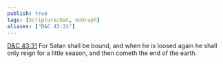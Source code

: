 ```yaml
---
publish: true
tags: [Scripture/DaC, noGraph]
aliases: ["D&C 43:31"]
---
```

[D&C 43:31](https://churchofjesuschrist.org/study/scriptures/dc-testament/dc/43?lang=eng&id=p31#p31) For Satan shall be bound, and when he is loosed again he shall only reign for a little season, and then cometh the end of the earth.
